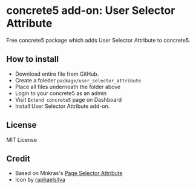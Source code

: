 # concrete5 add-on: User Selector Attribute

Free concrete5 package which adds User Selector Attribute to concrete5.

## How to install

- Download entire file from GitHub.
- Create a foleder `package/user_selector_attribute`
- Place all files underneath the folder above
- Login to your concrete5 as an admin
- Visit `Extend concrete5` page on Dashboard
- Install User Selector Attribute add-on.

## License

MIT License

## Credit

- Based on Mnkras's [Page Selector Attribute](https://www.concrete5.org/marketplace/addons/page-selector-attribute1)
- Icon by [raphaelsilva](https://pixabay.com/en/group-user-add-icon-person-2517427/)
